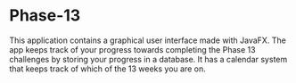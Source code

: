 # Phase-13
 
This application contains a graphical user interface made with JavaFX. The app keeps track of your progress towards completing the Phase 13 challenges by storing your progress in a database. It has a calendar system that keeps track of which of the 13 weeks you are on.
